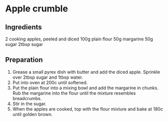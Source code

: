 # Apple crumble

## Ingredients

2 cooking apples, peeled and diced
100g plain flour
50g margarine
50g sugar
2tbsp sugar

## Preparation

1. Grease a small pyrex dish with butter and add the diced apple. Sprinkle over
   2tbsp sugar and 1tbsp water.
2. Put into oven at 200c until softened.
3. Put the plain flour into a mixing bowl and add the margarine in chunks. Rub
   the margarine into the flour until the mixture resembles breadcrumbs.
4. Stir in the sugar.
5. When the apples are cooked, top with the flour mixture and bake at 180c until
   golden brown.

